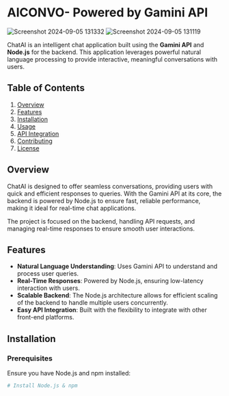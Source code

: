 # AICONVO- Powered by Gamini API
![Screenshot 2024-09-05 131332](https://github.com/user-attachments/assets/fdebbb59-a164-42e0-bd53-7f0f48c0299e)
![Screenshot 2024-09-05 131119](https://github.com/user-attachments/assets/c8ded052-b5e5-4c65-a455-c11eff4372c9)


ChatAI is an intelligent chat application built using the **Gamini API** and **Node.js** for the backend. This application leverages powerful natural language processing to provide interactive, meaningful conversations with users.

## Table of Contents

1. [Overview](#overview)
2. [Features](#features)
3. [Installation](#installation)
4. [Usage](#usage)
5. [API Integration](#api-integration)
6. [Contributing](#contributing)
7. [License](#license)

## Overview

ChatAI is designed to offer seamless conversations, providing users with quick and efficient responses to queries. With the Gamini API at its core, the backend is powered by Node.js to ensure fast, reliable performance, making it ideal for real-time chat applications.

The project is focused on the backend, handling API requests, and managing real-time responses to ensure smooth user interactions.

## Features

- **Natural Language Understanding**: Uses Gamini API to understand and process user queries.
- **Real-Time Responses**: Powered by Node.js, ensuring low-latency interaction with users.
- **Scalable Backend**: The Node.js architecture allows for efficient scaling of the backend to handle multiple users concurrently.
- **Easy API Integration**: Built with the flexibility to integrate with other front-end platforms.

## Installation


### Prerequisites

Ensure you have Node.js and npm installed:

```bash
# Install Node.js & npm





